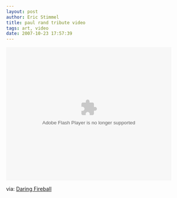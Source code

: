 ```yaml
---
layout: post
author: Eric Stimmel
title: paul rand tribute video
tags: art, video
date: 2007-10-23 17:57:39
--- 
```



<embed width="448" height="361" type="application/x-shockwave-flash" wmode="transparent" src="http://i92.photobucket.com/player.swf?file=http://vid92.photobucket.com/albums/l9/jneeley78/movies-PR_10_16FINAL_HALF.flv"></embed>

via: [Daring Fireball][]

  [Daring Fireball]: http://daringfireball.net/linked/2007/october#tue-23-rand

